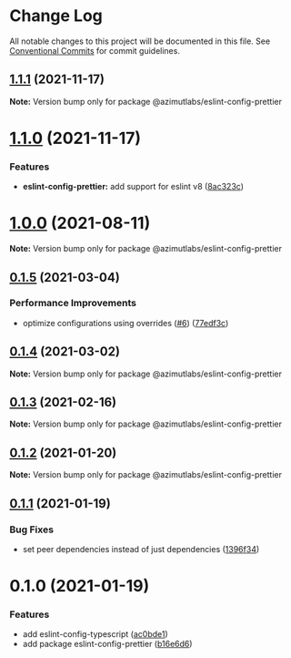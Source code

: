 # Change Log

All notable changes to this project will be documented in this file.
See [Conventional Commits](https://conventionalcommits.org) for commit guidelines.

## [1.1.1](https://github.com/azimutlabs/eslint/compare/@azimutlabs/eslint-config-prettier@1.1.0...@azimutlabs/eslint-config-prettier@1.1.1) (2021-11-17)

**Note:** Version bump only for package @azimutlabs/eslint-config-prettier





# [1.1.0](https://github.com/azimutlabs/eslint/compare/@azimutlabs/eslint-config-prettier@1.0.0...@azimutlabs/eslint-config-prettier@1.1.0) (2021-11-17)


### Features

* **eslint-config-prettier:** add support for eslint v8 ([8ac323c](https://github.com/azimutlabs/eslint/commit/8ac323c97e2baea430ea2eb38fbe50d8ef490f05))





# [1.0.0](https://github.com/azimutlabs/eslint/compare/@azimutlabs/eslint-config-prettier@0.1.5...@azimutlabs/eslint-config-prettier@1.0.0) (2021-08-11)

**Note:** Version bump only for package @azimutlabs/eslint-config-prettier





## [0.1.5](https://github.com/azimutlabs/eslint/compare/@azimutlabs/eslint-config-prettier@0.1.4...@azimutlabs/eslint-config-prettier@0.1.5) (2021-03-04)


### Performance Improvements

* optimize configurations using overrides ([#6](https://github.com/azimutlabs/eslint/issues/6)) ([77edf3c](https://github.com/azimutlabs/eslint/commit/77edf3cfe33e2afb499c5fd26813a0e09dafd110))





## [0.1.4](https://github.com/azimutlabs/eslint/compare/@azimutlabs/eslint-config-prettier@0.1.3...@azimutlabs/eslint-config-prettier@0.1.4) (2021-03-02)

**Note:** Version bump only for package @azimutlabs/eslint-config-prettier





## [0.1.3](https://github.com/azimutlabs/eslint/compare/@azimutlabs/eslint-config-prettier@0.1.2...@azimutlabs/eslint-config-prettier@0.1.3) (2021-02-16)

**Note:** Version bump only for package @azimutlabs/eslint-config-prettier





## [0.1.2](https://github.com/azimutlabs/eslint/compare/@azimutlabs/eslint-config-prettier@0.1.1...@azimutlabs/eslint-config-prettier@0.1.2) (2021-01-20)

**Note:** Version bump only for package @azimutlabs/eslint-config-prettier





## [0.1.1](https://github.com/azimutlabs/eslint/compare/@azimutlabs/eslint-config-prettier@0.1.0...@azimutlabs/eslint-config-prettier@0.1.1) (2021-01-19)


### Bug Fixes

* set peer dependencies instead of just dependencies ([1396f34](https://github.com/azimutlabs/eslint/commit/1396f346ef2014b9d52d62d0e8a97f5a11cd7f71))





# 0.1.0 (2021-01-19)


### Features

* add eslint-config-typescript ([ac0bde1](https://github.com/azimutlabs/eslint/commit/ac0bde1d66167af9444e3b833cb8104b7d328074))
* add package eslint-config-prettier ([b16e6d6](https://github.com/azimutlabs/eslint/commit/b16e6d6e764761efb3ee810d48bfbc619c1100e6))
